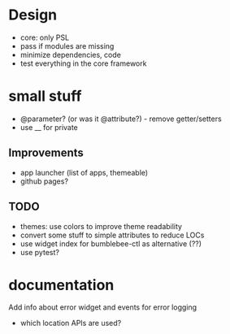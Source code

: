 # Design
- core: only PSL
- pass if modules are missing
- minimize dependencies, code
- test everything in the core framework

# small stuff
- @parameter? (or was it @attribute?) - remove getter/setters
- use __ for private

## Improvements
- app launcher (list of apps, themeable)
- github pages?

## TODO
- themes: use colors to improve theme readability
- convert some stuff to simple attributes to reduce LOCs
- use widget index for bumblebee-ctl as alternative (??)
- use pytest?

# documentation
Add info about error widget and events for error logging
- which location APIs are used?
